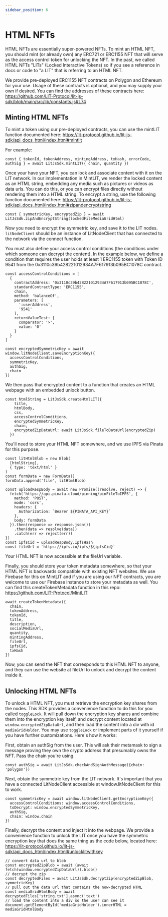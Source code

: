 ```yaml
---
sidebar_position: 6
---
```


# HTML NFTs

HTML NFTs are essentially super-powered NFTs. To mint an HTML NFT, you should mint (or already own) any ERC721 or ERC1155 NFT that will serve as the access control token for unlocking the NFT. In the past, we called HTML NFTs "LITs" (Locked Interactive Tokens) so if you see a reference in docs or code to "a LIT" that is referring to an HTML NFT.

We provide pre-deployed ERC1155 NFT contracts on Polygon and Ethereum for your use. Usage of these contracts is optional, and you may supply your own if desired. You can find the addresses of these contracts here: https://github.com/LIT-Protocol/lit-js-sdk/blob/main/src/lib/constants.js#L74

## Minting HTML NFTs

To mint a token using our pre-deployed contracts, you can use the mintLIT function documented here: https://lit-protocol.github.io/lit-js-sdk/api_docs_html/index.html#mintlit

For example:

```
const { tokenId, tokenAddress, mintingAddress, txHash, errorCode, authSig } = await LitJsSdk.mintLIT({ chain, quantity })
```

Once your have your NFT, you can lock and associate content with it on the LIT network. In our implementation in MintLIT, we render the locked content as an HTML string, embedding any media such as pictures or videos as data urls. You can do this, or you can encrypt files directly without rendering them into a HTML string. To encrypt a string, use the following function documented here: https://lit-protocol.github.io/lit-js-sdk/api_docs_html/index.html#zipandencryptstring

```
const { symmetricKey, encryptedZip } = await LitJsSdk.zipAndEncryptString(lockedFileMediaGridHtml)
```

Now you need to encrypt the symmetric key, and save it to the LIT nodes. `litNodeClient` should be an instance of LitNodeClient that has connected to the network via the connect function.

You must also define your access control conditions (the conditions under which someone can decrypt the content). In the example below, we define a condition that requires the user holds at least 1 ERC1155 token with Token ID 9541 from the 0x3110c39b428221012934A7F617913b095BC1078C contract.

```
const accessControlConditions = [
  {
    contractAddress: '0x3110c39b428221012934A7F617913b095BC1078C',
    standardContractType: 'ERC1155',
    chain,
    method: 'balanceOf',
    parameters: [
      ':userAddress',
      '9541'
    ],
    returnValueTest: {
      comparator: '>',
      value: '0'
    }
  }
]

const encryptedSymmetricKey = await window.litNodeClient.saveEncryptionKey({
  accessControlConditions,
  symmetricKey,
  authSig,
  chain
})
```

We then pass that encrypted content to a function that creates an HTML webpage with an embedded unlock button.

```
const htmlString = LitJsSdk.createHtmlLIT({
    title,
    htmlBody,
    css,
    accessControlConditions,
    encryptedSymmetricKey,
    chain,
    encryptedZipDataUrl: await LitJsSdk.fileToDataUrl(encryptedZip)
  })
```

You'll need to store your HTML NFT somewhere, and we use IPFS via Pinata for this purpose.

```
const litHtmlBlob = new Blob(
  [htmlString],
  { type: 'text/html' }
)
const formData = new FormData()
formData.append('file', litHtmlBlob)

const uploadRespBody = await new Promise((resolve, reject) => {
  fetch('https://api.pinata.cloud/pinning/pinFileToIPFS', {
    method: 'POST',
    mode: 'cors',
    headers: {
      Authorization: `Bearer ${PINATA_API_KEY}`
    },
    body: formData
  }).then(response => response.json())
    .then(data => resolve(data))
    .catch(err => reject(err))
})
const ipfsCid = uploadRespBody.IpfsHash
const fileUrl = `https://ipfs.io/ipfs/${ipfsCid}`
```

Your HTML NFT is now accessible at the fileUrl variable.

Finally, you should store your token metadata somewhere, so that your HTML NFT is backwards compatible with existing NFT websites. We use Firebase for this on MintLIT and if you are using our NFT contracts, you are welcome to use our Firebase instance to store your metadata as well. You can find this createTokenMetadata function in this repo: https://github.com/LIT-Protocol/MintLIT

```
await createTokenMetadata({
  chain,
  tokenAddress,
  tokenId,
  title,
  description,
  socialMediaUrl,
  quantity,
  mintingAddress,
  fileUrl,
  ipfsCid,
  txHash
})
```

Now, you can send the NFT that corresponds to this HTML NFT to anyone, and they can use the website at fileUrl to unlock and decrypt the content inside it.

## Unlocking HTML NFTs

To unlock a HTML NFT, you must retrieve the encryption key shares from the nodes. This SDK provides a convenience function to do this for you called `toggleLock`. It will pull down the encryption key shares and combine them into the encryption key itself, and decrypt content located at `window.encryptedZipDataUrl`, and then load the content into a div with id `mediaGridHolder`. You may use `toggleLock` or implement parts of it yourself if you have further customizations. Here's how it works:

First, obtain an authSig from the user. This will ask their metamask to sign a message proving they own the crypto address that presumably owns the NFT. Pass the chain you're using.

```
const authSig = await LitJsSdk.checkAndSignAuthMessage({chain: 'polygon'})
```

Next, obtain the symmetric key from the LIT network. It's important that you have a connected LitNodeClient accessible at window.litNodeClient for this to work.

```
const symmetricKey = await window.litNodeClient.getEncryptionKey({
  accessControlConditions: window.accessControlConditions,
  toDecrypt: window.encryptedSymmetricKey,
  authSig,
  chain: window.chain
})
```

Finally, decrypt the content and inject it into the webpage. We provide a convenience function to unlock the LIT once you have the symmetric encryption key that does the same thing as the code below, located here: https://lit-protocol.github.io/lit-js-sdk/api_docs_html/index.html#unlocklitwithkey

```
// convert data url to blob
const encryptedZipBlob = await (await fetch(window.encryptedZipDataUrl)).blob()
// decrypt the zip
const decryptedFiles = await LitJsSdk.decryptZip(encryptedZipBlob, symmetricKey)
// pull out the data url that contains the now-decrypted HTML
const mediaGridHtmlBody = await decryptedFiles['string.txt'].async('text')
// load the content into a div so the user can see it
document.getElementById('mediaGridHolder').innerHTML = mediaGridHtmlBody
```
